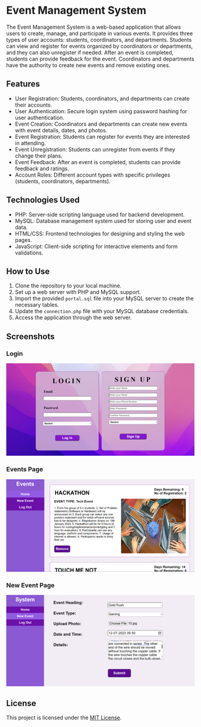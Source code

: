 # Event Management System

The Event Management System is a web-based application that allows users to create, manage, and participate in various events. It provides three types of user accounts: students, coordinators, and departments. Students can view and register for events organized by coordinators or departments, and they can also unregister if needed. After an event is completed, students can provide feedback for the event. Coordinators and departments have the authority to create new events and remove existing ones.

## Features

- User Registration: Students, coordinators, and departments can create their accounts.
- User Authentication: Secure login system using password hashing for user authentication.
- Event Creation: Coordinators and departments can create new events with event details, dates, and photos.
- Event Registration: Students can register for events they are interested in attending.
- Event Unregistration: Students can unregister from events if they change their plans.
- Event Feedback: After an event is completed, students can provide feedback and ratings.
- Account Roles: Different account types with specific privileges (students, coordinators, departments).

## Technologies Used

- PHP: Server-side scripting language used for backend development.
- MySQL: Database management system used for storing user and event data.
- HTML/CSS: Frontend technologies for designing and styling the web pages.
- JavaScript: Client-side scripting for interactive elements and form validations.

## How to Use

1. Clone the repository to your local machine.
2. Set up a web server with PHP and MySQL support.
3. Import the provided `portal.sql` file into your MySQL server to create the necessary tables.
4. Update the `connection.php` file with your MySQL database credentials.
5. Access the application through the web server.

## Screenshots

### Login
![Login](https://github.com/11aniketkumar/event_management_system/raw/main/images/login.png)

### Events Page
![Event](https://github.com/11aniketkumar/event_management_system/raw/main/images/event.png)

### New Event Page
![Event](https://github.com/11aniketkumar/event_management_system/raw/main/images/new_event.png)

## License

This project is licensed under the [MIT License](LICENSE).
